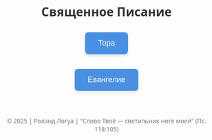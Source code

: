 <!DOCTYPE html>
<html lang="ru">
<head>
  <meta charset="UTF-8">
  <meta name="viewport" content="width=device-width, initial-scale=1">
  <title>Священное Писание</title>
  <style>
    body {
      margin: 0;
      font-family: 'Segoe UI', Tahoma, Geneva, Verdana, sans-serif;
      background: linear-gradient(to bottom, #f9f9f9, #dcdcdc);
      background-image: url('https://upload.wikimedia.org/wikipedia/commons/thumb/d/d2/Christian_cross.svg/1200px-Christian_cross.svg.png');
      background-repeat: no-repeat;
      background-position: center top;
      background-size: 100px;
      padding-top: 140px;
      color: #333;
      text-align: center;
    }

    h1 {
      font-size: 32px;
      margin-bottom: 30px;
      color: #222;
    }

    .main-button {
      background-color: #4A90E2;
      color: white;
      padding: 15px 30px;
      margin: 10px;
      font-size: 18px;
      border: none;
      border-radius: 8px;
      cursor: pointer;
      box-shadow: 0 4px 6px rgba(0,0,0,0.1);
      transition: background-color 0.3s ease;
    }

    .main-button:hover {
      background-color: #357ABD;
    }

    .dropdown {
      display: none;
      margin-top: 10px;
    }

    .dropdown a {
      display: block;
      background-color: #ffffff;
      color: #333;
      text-decoration: none;
      padding: 12px;
      margin: 6px auto;
      width: 240px;
      border-radius: 6px;
      border: 1px solid #ccc;
      transition: all 0.3s;
    }

    .dropdown a:hover {
      background-color: #f1f1f1;
      transform: scale(1.02);
    }

    footer {
      margin-top: 50px;
      font-size: 14px;
      color: #777;
    }
  </style>
</head>
<body>

  <h1>Священное Писание</h1>

  <!-- Тора -->
  <button class="main-button" onclick="toggleDropdown('torahDropdown')">Тора</button>
  <div id="torahDropdown" class="dropdown">
    <a href="https://ebible.org/pdf/russyn/russyn_GEN.pdf" target="_blank">Бытие</a>
    <a href="https://ebible.org/pdf/russyn/russyn_EXO.pdf" target="_blank">Исход</a>
    <a href="https://ebible.org/pdf/russyn/russyn_LEV.pdf" target="_blank">Левит</a>
    <a href="https://ebible.org/pdf/russyn/russyn_NUM.pdf" target="_blank">Числа</a>
    <a href="https://ebible.org/pdf/russyn/russyn_DEU.pdf" target="_blank">Второзаконие</a>
  </div>

  <!-- Евангелие -->
  <button class="main-button" onclick="toggleDropdown('gospelDropdown')">Евангелие</button>
  <div id="gospelDropdown" class="dropdown">
    <a href="https://ebible.org/pdf/russyn/russyn_MAT.pdf" target="_blank">Матфея</a>
    <a href="https://ebible.org/pdf/russyn/russyn_MRK.pdf" target="_blank">Марка</a>
    <a href="https://ebible.org/pdf/russyn/russyn_LUK.pdf" target="_blank">Луки</a>
    <a href="https://ebible.org/pdf/russyn/russyn_JHN.pdf" target="_blank">Иоанна</a>
  </div>

  <footer>
    <p>© 2025 | Роланд Логуа | "Слово Твоё — светильник ноге моей" (Пс. 118:105)</p>
  </footer>

  <script>
    function toggleDropdown(id) {
      const dropdown = document.getElementById(id);
      dropdown.style.display = dropdown.style.display === "block" ? "none" : "block";
    }
  </script>

</body>
</html>
